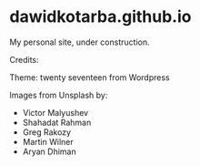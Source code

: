 # dawidkotarba.github.io

My personal site, under construction.

Credits:

Theme: twenty seventeen from Wordpress

Images from Unsplash by:
- Victor Malyushev
- Shahadat Rahman
- Greg Rakozy
- Martin Wilner
- Aryan Dhiman